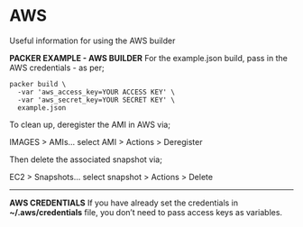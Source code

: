 # AWS
Useful information for using the AWS builder

**PACKER EXAMPLE - AWS BUILDER**
For the example.json build, pass in the AWS credentials - as per;

```
packer build \
  -var 'aws_access_key=YOUR ACCESS KEY' \
  -var 'aws_secret_key=YOUR SECRET KEY' \
  example.json
```

To clean up, deregister the AMI in AWS via;

IMAGES > AMIs... select AMI > Actions > Deregister

Then delete the associated snapshot via;

EC2 > Snapshots... select snapshot > Actions > Delete

___

**AWS CREDENTIALS**
If you have already set the credentials in **~/.aws/credentials** file, you don’t need to pass access keys as variables.
